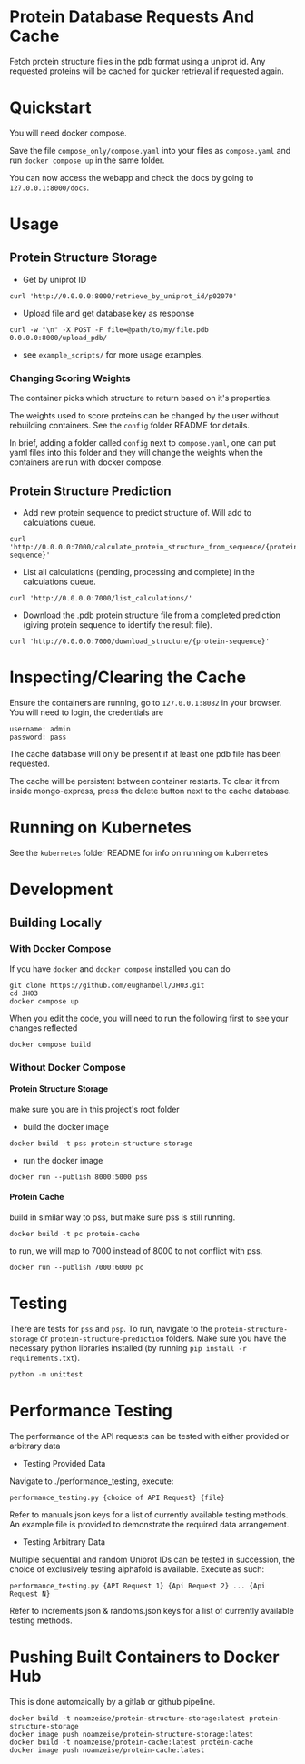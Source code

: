# Protein Database Requests And Cache 

Fetch protein structure files in the pdb format using a uniprot id.
Any requested proteins will be cached for quicker retrieval if requested again.

# Quickstart

You will need docker compose.

Save the file `compose_only/compose.yaml` into your files as `compose.yaml` and run 
```docker compose up```
in the same folder.

You can now access the webapp and check the docs by going to
`127.0.0.1:8000/docs`.

# Usage

## Protein Structure Storage

* Get by uniprot ID
```
curl 'http://0.0.0.0:8000/retrieve_by_uniprot_id/p02070'
```

* Upload file and get database key as response
```
curl -w "\n" -X POST -F file=@path/to/my/file.pdb 0.0.0.0:8000/upload_pdb/
```

* see `example_scripts/` for more usage examples.

### Changing Scoring Weights

The container picks which structure to return based on it's properties.

The weights used to score proteins can be changed by the user without rebuilding containers.
See the `config` folder README for details. 

In brief, adding a folder called `config` next to `compose.yaml`, one can put yaml files into
this folder and they will change the weights when the containers are run with docker compose.

## Protein Structure Prediction

* Add new protein sequence to predict structure of. Will add to calculations queue.
```
curl 'http://0.0.0.0:7000/calculate_protein_structure_from_sequence/{protein-sequence}'
```

* List all calculations (pending, processing and complete) in the calculations queue.
```
curl 'http://0.0.0.0:7000/list_calculations/'
```

* Download the .pdb protein structure file from a completed prediction (giving protein sequence to identify the result file).
```
curl 'http://0.0.0.0:7000/download_structure/{protein-sequence}'
```

# Inspecting/Clearing the Cache

Ensure the containers are running, go to `127.0.0.1:8082` 
in your browser.
You will need to login, the credentials are 
```
username: admin
password: pass
```

The cache database will only be present if at least one pdb file has been requested.


The cache will be persistent between container restarts. To clear it from inside mongo-express,
press the delete button next to the cache database.

# Running on Kubernetes

See the `kubernetes` folder README for info on running on kubernetes



# Development

## Building Locally

### With Docker Compose

If you have `docker` and `docker compose` installed you can do
```
git clone https://github.com/eughanbell/JH03.git
cd JH03
docker compose up
```

When you edit the code, you will need to run the following first to see your changes reflected
```
docker compose build
```

### Without Docker Compose

#### Protein Structure Storage

make sure you are in this project's root folder

* build the docker image
```
docker build -t pss protein-structure-storage
```
* run the docker image
```
docker run --publish 8000:5000 pss
```

#### Protein Cache
	
build in similar way to pss, but make sure pss is still running.
```
docker build -t pc protein-cache
```
to run, we will map to 7000 instead of 8000 to not conflict with pss.
```
docker run --publish 7000:6000 pc
```

# Testing

There are tests for `pss` and `psp`. To run, navigate to the `protein-structure-storage` or 
`protein-structure-prediction` folders. Make sure you have the necessary python libraries installed (by running `pip install -r requirements.txt`).
```python
python -m unittest
```

# Performance Testing

The performance of the API requests can be tested with either provided or arbitrary data

* Testing Provided Data

Navigate to ./performance_testing, execute:
```
performance_testing.py {choice of API Request} {file}
```
Refer to manuals.json keys for a list of currently available testing methods. An example file is provided to demonstrate the required data arrangement.

* Testing Arbitrary Data

Multiple sequential and random Uniprot IDs can be tested in succession, the choice of exclusively testing alphafold is available. Execute as such:
```
performance_testing.py {API Request 1} {Api Request 2} ... {Api Request N}
```
Refer to increments.json & randoms.json keys for a list of currently available testing methods.


# Pushing Built Containers to Docker Hub

This is done automaically by a gitlab or github pipeline.

```
docker build -t noamzeise/protein-structure-storage:latest protein-structure-storage
docker image push noamzeise/protein-structure-storage:latest
docker build -t noamzeise/protein-cache:latest protein-cache
docker image push noamzeise/protein-cache:latest
```
